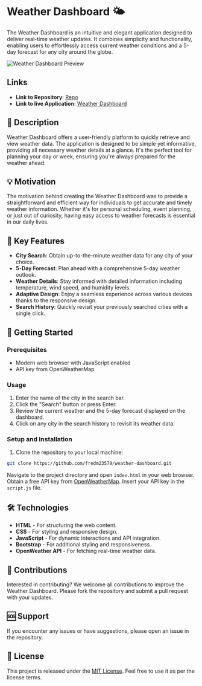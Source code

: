 # Weather Dashboard 🌤️

The Weather Dashboard is an intuitive and elegant application designed to deliver real-time weather updates. It combines simplicity and functionality, enabling users to effortlessly access current weather conditions and a 5-day forecast for any city around the globe.

![Weather Dashboard Preview](path/to/screenshot.png) <!-- Replace with the path to your app screenshot -->

## Links

- **Link to Repository**: [Repo](https://github.com/fredm23579/weather-dashboard/)
- **Link to live Application**: [Weather Dashboard](https://fredm23579.github.io/weather-dashboard/)


## 📝 Description

Weather Dashboard offers a user-friendly platform to quickly retrieve and view weather data. The application is designed to be simple yet informative, providing all necessary weather details at a glance. It's the perfect tool for planning your day or week, ensuring you're always prepared for the weather ahead.

## 💡 Motivation

The motivation behind creating the Weather Dashboard was to provide a straightforward and efficient way for individuals to get accurate and timely weather information. Whether it's for personal scheduling, event planning, or just out of curiosity, having easy access to weather forecasts is essential in our daily lives.

## 🔑 Key Features

- **City Search**: Obtain up-to-the-minute weather data for any city of your choice.
- **5-Day Forecast**: Plan ahead with a comprehensive 5-day weather outlook.
- **Weather Details**: Stay informed with detailed information including temperature, wind speed, and humidity levels.
- **Adaptive Design**: Enjoy a seamless experience across various devices thanks to the responsive design.
- **Search History**: Quickly revisit your previously searched cities with a single click.

## 🚀 Getting Started

### Prerequisites

- Modern web browser with JavaScript enabled
- API key from OpenWeatherMap

### Usage

1. Enter the name of the city in the search bar.
2. Click the "Search" button or press Enter.
3. Review the current weather and the 5-day forecast displayed on the dashboard.
4. Click on any city in the search history to revisit its weather data.

### Setup and Installation

1. Clone the repository to your local machine:
```bash
git clone https://github.com/fredm23579/weather-dashboard.git
```
Navigate to the project directory and open `index.html` in your web browser.
Obtain a free API key from [OpenWeatherMap](https://openweathermap.org/api).
Insert your API key in the `script.js` file.

## 🛠 Technologies

- **HTML** - For structuring the web content.
- **CSS** - For styling and responsive design.
- **JavaScript** - For dynamic interactions and API integration.
- **Bootstrap** - For additional styling and responsiveness.
- **OpenWeather API** - For fetching real-time weather data.

## 🤝 Contributions

Interested in contributing? We welcome all contributions to improve the Weather Dashboard. Please fork the repository and submit a pull request with your updates.

## 🆘 Support

If you encounter any issues or have suggestions, please open an issue in the repository.

## 📜 License

This project is released under the [MIT License](LICENSE). Feel free to use it as per the license terms.
